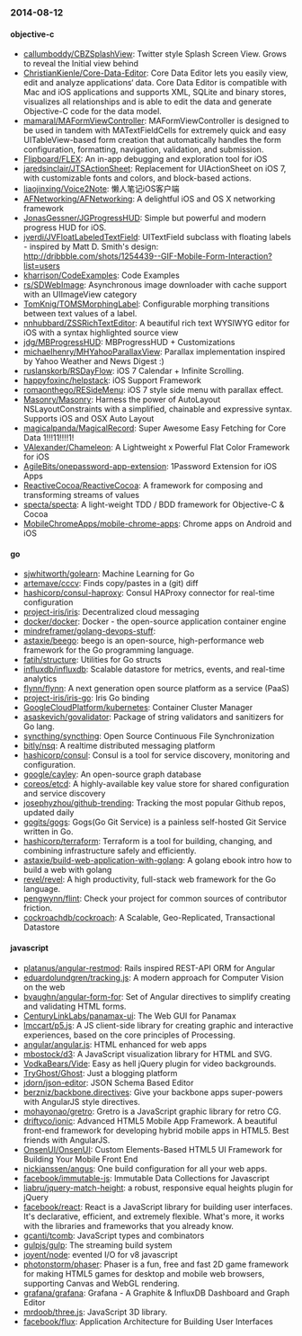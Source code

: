 ### 2014-08-12

#### objective-c
* [callumboddy/CBZSplashView](https://github.com/callumboddy/CBZSplashView): Twitter style Splash Screen View. Grows to reveal the Initial view behind
* [ChristianKienle/Core-Data-Editor](https://github.com/ChristianKienle/Core-Data-Editor): Core Data Editor lets you easily view, edit and analyze applications‘ data. Core Data Editor is compatible with Mac and iOS applications and supports XML, SQLite and binary stores, visualizes all relationships and is able to edit the data and generate Objective-C code for the data model.
* [mamaral/MAFormViewController](https://github.com/mamaral/MAFormViewController): MAFormViewController is designed to be used in tandem with MATextFieldCells for extremely quick and easy UITableView-based form creation that automatically handles the form configuration, formatting, navigation, validation, and submission.
* [Flipboard/FLEX](https://github.com/Flipboard/FLEX): An in-app debugging and exploration tool for iOS
* [jaredsinclair/JTSActionSheet](https://github.com/jaredsinclair/JTSActionSheet): Replacement for UIActionSheet on iOS 7, with customizable fonts and colors, and block-based actions.
* [liaojinxing/Voice2Note](https://github.com/liaojinxing/Voice2Note): 懒人笔记iOS客户端
* [AFNetworking/AFNetworking](https://github.com/AFNetworking/AFNetworking): A delightful iOS and OS X networking framework
* [JonasGessner/JGProgressHUD](https://github.com/JonasGessner/JGProgressHUD): Simple but powerful and modern progress HUD for iOS.
* [jverdi/JVFloatLabeledTextField](https://github.com/jverdi/JVFloatLabeledTextField): UITextField subclass with floating labels - inspired by Matt D. Smith's design: http://dribbble.com/shots/1254439--GIF-Mobile-Form-Interaction?list=users
* [kharrison/CodeExamples](https://github.com/kharrison/CodeExamples): Code Examples
* [rs/SDWebImage](https://github.com/rs/SDWebImage): Asynchronous image downloader with cache support with an UIImageView category
* [TomKnig/TOMSMorphingLabel](https://github.com/TomKnig/TOMSMorphingLabel): Configurable morphing transitions between text values of a label.
* [nnhubbard/ZSSRichTextEditor](https://github.com/nnhubbard/ZSSRichTextEditor): A beautiful rich text WYSIWYG editor for iOS with a syntax highlighted source view
* [jdg/MBProgressHUD](https://github.com/jdg/MBProgressHUD): MBProgressHUD + Customizations
* [michaelhenry/MHYahooParallaxView](https://github.com/michaelhenry/MHYahooParallaxView): Parallax implementation inspired by Yahoo Weather and News Digest :)
* [ruslanskorb/RSDayFlow](https://github.com/ruslanskorb/RSDayFlow): iOS 7 Calendar + Infinite Scrolling.
* [happyfoxinc/helpstack](https://github.com/happyfoxinc/helpstack): iOS Support Framework
* [romaonthego/RESideMenu](https://github.com/romaonthego/RESideMenu): iOS 7 style side menu with parallax effect.
* [Masonry/Masonry](https://github.com/Masonry/Masonry): Harness the power of AutoLayout NSLayoutConstraints with a simplified, chainable and expressive syntax. Supports iOS and OSX Auto Layout
* [magicalpanda/MagicalRecord](https://github.com/magicalpanda/MagicalRecord): Super Awesome Easy Fetching for Core Data 1!!!11!!!!1!
* [VAlexander/Chameleon](https://github.com/VAlexander/Chameleon): A Lightweight x Powerful Flat Color Framework for iOS
* [AgileBits/onepassword-app-extension](https://github.com/AgileBits/onepassword-app-extension): 1Password Extension for iOS Apps
* [ReactiveCocoa/ReactiveCocoa](https://github.com/ReactiveCocoa/ReactiveCocoa): A framework for composing and transforming streams of values
* [specta/specta](https://github.com/specta/specta): A light-weight TDD / BDD framework for Objective-C & Cocoa
* [MobileChromeApps/mobile-chrome-apps](https://github.com/MobileChromeApps/mobile-chrome-apps): Chrome apps on Android and iOS

#### go
* [sjwhitworth/golearn](https://github.com/sjwhitworth/golearn): Machine Learning for Go
* [artemave/cccv](https://github.com/artemave/cccv): Finds copy/pastes in a (git) diff
* [hashicorp/consul-haproxy](https://github.com/hashicorp/consul-haproxy): Consul HAProxy connector for real-time configuration
* [project-iris/iris](https://github.com/project-iris/iris): Decentralized cloud messaging
* [docker/docker](https://github.com/docker/docker): Docker - the open-source application container engine
* [mindreframer/golang-devops-stuff](https://github.com/mindreframer/golang-devops-stuff): 
* [astaxie/beego](https://github.com/astaxie/beego): beego is an open-source, high-performance web framework for the Go programming language.
* [fatih/structure](https://github.com/fatih/structure): Utilities for Go structs
* [influxdb/influxdb](https://github.com/influxdb/influxdb): Scalable datastore for metrics, events, and real-time analytics
* [flynn/flynn](https://github.com/flynn/flynn): A next generation open source platform as a service (PaaS)
* [project-iris/iris-go](https://github.com/project-iris/iris-go): Iris Go binding
* [GoogleCloudPlatform/kubernetes](https://github.com/GoogleCloudPlatform/kubernetes): Container Cluster Manager
* [asaskevich/govalidator](https://github.com/asaskevich/govalidator): Package of string validators and sanitizers for Go lang.
* [syncthing/syncthing](https://github.com/syncthing/syncthing): Open Source Continuous File Synchronization
* [bitly/nsq](https://github.com/bitly/nsq): A realtime distributed messaging platform
* [hashicorp/consul](https://github.com/hashicorp/consul): Consul is a tool for service discovery, monitoring and configuration.
* [google/cayley](https://github.com/google/cayley): An open-source graph database
* [coreos/etcd](https://github.com/coreos/etcd): A highly-available key value store for shared configuration and service discovery
* [josephyzhou/github-trending](https://github.com/josephyzhou/github-trending): Tracking the most popular Github repos, updated daily
* [gogits/gogs](https://github.com/gogits/gogs): Gogs(Go Git Service) is a painless self-hosted Git Service written in Go.
* [hashicorp/terraform](https://github.com/hashicorp/terraform): Terraform is a tool for building, changing, and combining infrastructure safely and efficiently.
* [astaxie/build-web-application-with-golang](https://github.com/astaxie/build-web-application-with-golang): A golang ebook intro how to build a web with golang
* [revel/revel](https://github.com/revel/revel): A high productivity, full-stack web framework for the Go language.
* [pengwynn/flint](https://github.com/pengwynn/flint): Check your project for common sources of contributor friction.
* [cockroachdb/cockroach](https://github.com/cockroachdb/cockroach): A Scalable, Geo-Replicated, Transactional Datastore

#### javascript
* [platanus/angular-restmod](https://github.com/platanus/angular-restmod): Rails inspired REST-API ORM for Angular
* [eduardolundgren/tracking.js](https://github.com/eduardolundgren/tracking.js): A modern approach for Computer Vision on the web
* [bvaughn/angular-form-for](https://github.com/bvaughn/angular-form-for): Set of Angular directives to simplify creating and validating HTML forms.
* [CenturyLinkLabs/panamax-ui](https://github.com/CenturyLinkLabs/panamax-ui): The Web GUI for Panamax
* [lmccart/p5.js](https://github.com/lmccart/p5.js): A JS client-side library for creating graphic and interactive experiences, based on the core principles of Processing.
* [angular/angular.js](https://github.com/angular/angular.js): HTML enhanced for web apps
* [mbostock/d3](https://github.com/mbostock/d3): A JavaScript visualization library for HTML and SVG.
* [VodkaBears/Vide](https://github.com/VodkaBears/Vide): Easy as hell jQuery plugin for video backgrounds.
* [TryGhost/Ghost](https://github.com/TryGhost/Ghost): Just a blogging platform
* [jdorn/json-editor](https://github.com/jdorn/json-editor): JSON Schema Based Editor
* [berzniz/backbone.directives](https://github.com/berzniz/backbone.directives): Give your backbone apps super-powers with AngularJS style directives.
* [mohayonao/gretro](https://github.com/mohayonao/gretro): Gretro is a JavaScript graphic library for retro CG.
* [driftyco/ionic](https://github.com/driftyco/ionic): Advanced HTML5 Mobile App Framework. A beautiful front-end framework for developing hybrid mobile apps in HTML5. Best friends with AngularJS.
* [OnsenUI/OnsenUI](https://github.com/OnsenUI/OnsenUI): Custom Elements-Based HTML5 UI Framework for Building Your Mobile Front End
* [nickjanssen/angus](https://github.com/nickjanssen/angus): One build configuration for all your web apps.
* [facebook/immutable-js](https://github.com/facebook/immutable-js): Immutable Data Collections for Javascript
* [liabru/jquery-match-height](https://github.com/liabru/jquery-match-height): a robust, responsive equal heights plugin for jQuery
* [facebook/react](https://github.com/facebook/react): React is a JavaScript library for building user interfaces. It's declarative, efficient, and extremely flexible. What's more, it works with the libraries and frameworks that you already know.
* [gcanti/tcomb](https://github.com/gcanti/tcomb): JavaScript types and combinators
* [gulpjs/gulp](https://github.com/gulpjs/gulp): The streaming build system
* [joyent/node](https://github.com/joyent/node): evented I/O for v8 javascript
* [photonstorm/phaser](https://github.com/photonstorm/phaser): Phaser is a fun, free and fast 2D game framework for making HTML5 games for desktop and mobile web browsers, supporting Canvas and WebGL rendering.
* [grafana/grafana](https://github.com/grafana/grafana): Grafana - A Graphite & InfluxDB Dashboard and Graph Editor
* [mrdoob/three.js](https://github.com/mrdoob/three.js): JavaScript 3D library.
* [facebook/flux](https://github.com/facebook/flux): Application Architecture for Building User Interfaces
